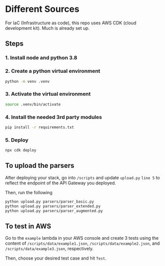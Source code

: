 # Different Sources

For IaC (Infrastructure as code), this repo uses AWS CDK (cloud development kit).
Much is already set up.

## Steps

### 1. Install node and python 3.8

### 2. Create a python virtual environment

```bash
python -m venv .venv
```

### 3. Activate the virtual environment

```bash
source .venv/bin/activate
```

### 4. Install the needed 3rd party modules

```bash
pip install -r requirements.txt
```

### 5. Deploy

```bash
npx cdk deploy
```

## To upload the parsers

After deploying your stack, go into `/scripts` and update `upload.py` `line 5` to reflect the endpoint of the API Gateway you deployed.

Then, run the following

```bash
python upload.py parsers/parser_basic.py
python upload.py parsers/parser_extended.py
python upload.py parsers/parser_augmented.py

```

## To test in AWS

Go to the `example` lambda in your AWS console and create 3 tests using the content of `/scripts/data/example1.json`, `/scripts/data/example2.json`, and `/scripts/data/example3.json`, respectively.

Then, choose your desired test case and hit `Test`.
